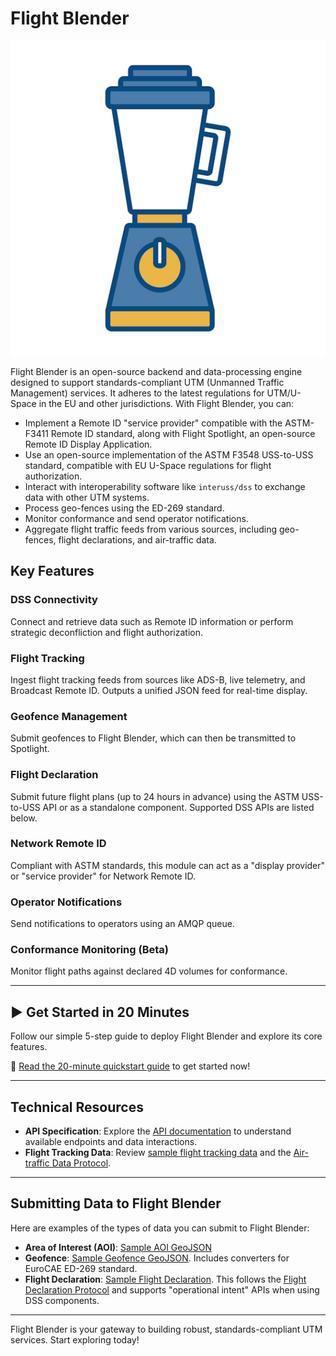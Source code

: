 # Flight Blender

![blender-logo](images/blender-logo.jpg)

Flight Blender is an open-source backend and data-processing engine designed to support standards-compliant UTM (Unmanned Traffic Management) services. It adheres to the latest regulations for UTM/U-Space in the EU and other jurisdictions. With Flight Blender, you can:

- Implement a Remote ID "service provider" compatible with the ASTM-F3411 Remote ID standard, along with Flight Spotlight, an open-source Remote ID Display Application.
- Use an open-source implementation of the ASTM F3548 USS-to-USS standard, compatible with EU U-Space regulations for flight authorization.
- Interact with interoperability software like `interuss/dss` to exchange data with other UTM systems.
- Process geo-fences using the ED-269 standard.
- Monitor conformance and send operator notifications.
- Aggregate flight traffic feeds from various sources, including geo-fences, flight declarations, and air-traffic data.

## Key Features

### DSS Connectivity
Connect and retrieve data such as Remote ID information or perform strategic deconfliction and flight authorization.

### Flight Tracking
Ingest flight tracking feeds from sources like ADS-B, live telemetry, and Broadcast Remote ID. Outputs a unified JSON feed for real-time display.

### Geofence Management
Submit geofences to Flight Blender, which can then be transmitted to Spotlight.

### Flight Declaration
Submit future flight plans (up to 24 hours in advance) using the ASTM USS-to-USS API or as a standalone component. Supported DSS APIs are listed below.

### Network Remote ID
Compliant with ASTM standards, this module can act as a "display provider" or "service provider" for Network Remote ID.

### Operator Notifications
Send notifications to operators using an AMQP queue.

### Conformance Monitoring (Beta)
Monitor flight paths against declared 4D volumes for conformance.

---

## ▶️ Get Started in 20 Minutes

Follow our simple 5-step guide to deploy Flight Blender and explore its core features.

📖 [Read the 20-minute quickstart guide](deployment_support/README.md) to get started now!

---

## Technical Resources

- **API Specification**: Explore the [API documentation](http://redocly.github.io/redoc/?url=https://raw.githubusercontent.com/openutm/flight-blender/master/api/flight-blender-server-1.0.0-resolved.yaml) to understand available endpoints and data interactions.
- **Flight Tracking Data**: Review [sample flight tracking data](https://github.com/openutm/verification/blob/main/flight_blender_e2e_integration/air_traffic_samples/micro_flight_data_single.json) and the [Air-traffic Data Protocol](https://github.com/openskies-sh/airtraffic-data-protocol-development/blob/master/Airtraffic-Data-Protocol.md).

---

## Submitting Data to Flight Blender

Here are examples of the types of data you can submit to Flight Blender:

- **Area of Interest (AOI)**: [Sample AOI GeoJSON](https://github.com/openutm/verification/blob/main/flight_blender_e2e_integration/aoi_geo_fence_samples/aoi.geojson)
- **Geofence**: [Sample Geofence GeoJSON](https://github.com/openutm/verification/blob/main/flight_blender_e2e_integration/aoi_geo_fence_samples/geo_fence.geojson). Includes converters for EuroCAE ED-269 standard.
- **Flight Declaration**: [Sample Flight Declaration](https://github.com/openutm/verification/blob/main/flight_blender_e2e_integration/flight_declarations_samples/flight-1-bern.json). This follows the [Flight Declaration Protocol](https://github.com/openskies-sh/flight-declaration-protocol-development) and supports "operational intent" APIs when using DSS components.

---

Flight Blender is your gateway to building robust, standards-compliant UTM services. Start exploring today!
